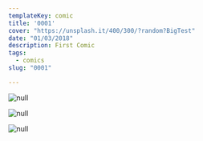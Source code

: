 ```yaml
---
templateKey: comic
title: '0001'
cover: "https://unsplash.it/400/300/?random?BigTest"
date: "01/03/2018"
description: First Comic
tags:
  - comics
slug: "0001"

---
```

![null](/images/glitch-manga-eng-01-01.jpg)

![null](/images/glitch-manga-eng-01-02.jpg)

![null](/images/glitch-manga-eng-01-03.jpg)
